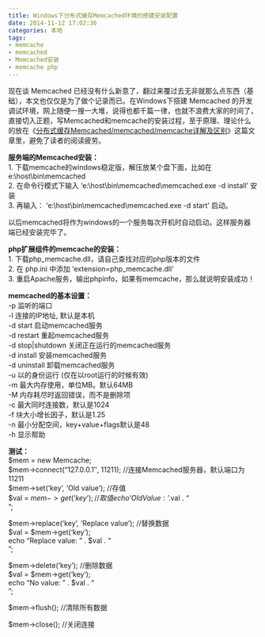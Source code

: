 ```yaml
---
title: Windows下分布式缓存Memcached环境的搭建安装配置
date: 2014-11-12 17:02:36
categories: 本地
tags: 
- memcache
- memcached
- Memcached安装
- memcache php
---
```


现在谈 Memcached 已经没有什么新意了，翻过来覆过去无非就那么点东西（基础），本文也仅仅是为了做个记录而已。在Windows下搭建 Memcached 的开发调试环境，网上随便一搜一大堆，说得也都千篇一律，也就不浪费大家的时间了，直接切入正题，写Memcached和memcache的安装过程，至于原理、理论什么的放在《[分布式缓存Memcached/memcached/memcache详解及区别](http://old.ruesin.com/system/server/memcached-184.html)》这篇文章里，避免了读者的阅读疲劳。

**服务端的Memcached安装：**  
1\. 下载memcache的windows稳定版，解压放某个盘下面，比如在 e:\\host\\bin\\memcached  
2\. 在命令行模式下输入 ‘e:\\host\\bin\\memcached\\memcached.exe -d install’ 安装  
3\. 再输入： ‘e:\\host\\bin\\memcached\\memcached.exe -d start’ 启动。

以后memcached将作为windows的一个服务每次开机时自动启动。这样服务器端已经安装完毕了。

**php扩展组件的memcache的安装：**  
1\. 下载php\_memcache.dll，请自己查找对应的php版本的文件  
2\. 在 php.ini 中添加 ‘extension=php\_memcache.dll’  
3\. 重启Apache服务，输出phpinfo，如果有memcache，那么就说明安装成功！

**memcached的基本设置：**  
-p 监听的端口  
-l 连接的IP地址, 默认是本机  
-d start 启动memcached服务  
-d restart 重起memcached服务  
-d stop|shutdown 关闭正在运行的memcached服务  
-d install 安装memcached服务  
-d uninstall 卸载memcached服务  
-u 以的身份运行 (仅在以root运行的时候有效)  
-m 最大内存使用，单位MB。默认64MB  
-M 内存耗尽时返回错误，而不是删除项  
-c 最大同时连接数，默认是1024  
-f 块大小增长因子，默认是1.25  
-n 最小分配空间，key+value+flags默认是48  
-h 显示帮助

**测试：**  
$mem = new Memcache;  
$mem->connect(“127.0.0.1″, 11211); //连接Memcached服务器，默认端口为11211  
$mem->set(‘key’, ‘Old value’); //存值  
$val = $mem->get(‘key’); //取值  
echo ‘Old Value:’.$val . “<br>”;

$mem->replace(‘key’, ‘Replace value’); //替换数据  
$val = $mem->get(‘key’);  
echo “Replace value: ” . $val . “<br>”;

$mem->delete(‘key’); //删除数据  
$val = $mem->get(‘key’);  
echo “No value: ” . $val . “<br>”;

$mem->flush(); //清除所有数据

$mem->close(); //关闭连接
